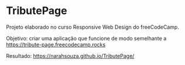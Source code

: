 # TributePage
Projeto elaborado no curso Responsive Web Design do freeCodeCamp.

Objetivo: criar uma aplicação que funcione de modo semelhante a https://tribute-page.freecodecamp.rocks

Resultado: https://narahsouza.github.io/TributePage/

